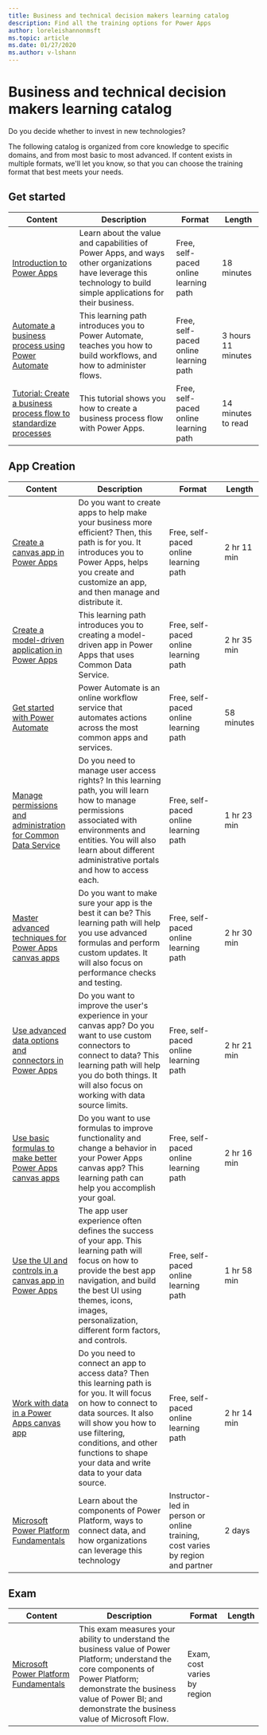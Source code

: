 ```yaml
---
title: Business and technical decision makers learning catalog
description: Find all the training options for Power Apps
author: loreleishannonmsft
ms.topic: article
ms.date: 01/27/2020
ms.author: v-lshann
---
```


# Business and technical decision makers learning catalog

Do you decide whether to invest in new technologies? 

The following catalog is organized from core knowledge to specific domains, and from most basic to most advanced. If content exists in multiple formats, we'll let you know, so that you can choose the training format that best meets your needs. 

## Get started<a name="get-started"></a>
| Content   | Description   | Format    | Length    |
|------------------------------------------------------------------------------------------------------------------------------------------------------------------------------------|--------------------------------------------------------------------------------------------------------------------------------------------------------------------------------------------------------------------------------------------------------------------------------------------------------------------------------------------------------------------------------------------------------------------------|--------------------------------------------------------------------------------|-----------|
| [Introduction to Power Apps](https://docs.microsoft.com/learn/modules/introduction-power-apps/)                                              | Learn about the value and capabilities of Power Apps, and ways other organizations have leverage this technology to build simple applications for their business. | Free, self-paced online learning path | 18 minutes         |
| [Automate a business process using Power Automate](https://docs.microsoft.com/learn/paths/automate-process-power-automate/)                 | This learning path introduces you to Power Automate, teaches you how to build workflows, and how to administer flows.                                            | Free, self-paced online learning path | 3 hours 11 minutes |
| [Tutorial: Create a business process flow to standardize processes](https://docs.microsoft.com/power-automate/create-business-process-flow) | This tutorial shows you how to create a business process flow with Power Apps.                                                                                   | Free, self-paced online learning path | 14 minutes to read |
## App Creation<a name="app-creation"></a>
| Content   | Description   | Format    | Length    |
|------------------------------------------------------------------------------------------------------------------------------------------------------------------------------------|--------------------------------------------------------------------------------------------------------------------------------------------------------------------------------------------------------------------------------------------------------------------------------------------------------------------------------------------------------------------------------------------------------------------------|--------------------------------------------------------------------------------|-----------|
| [Create a canvas app in Power Apps](https://docs.microsoft.com/learn/paths/create-powerapps/)                                                                  | Do you want to create apps to help make your business more efficient? Then, this path is for you. It introduces you to Power Apps, helps you create and customize an app, and then manage and distribute it.                                                          | Free, self-paced online learning path                                          | 2 hr 11 min |
| [Create a model-driven application in Power Apps](https://docs.microsoft.com/learn/paths/create-app-models-business-processes/)                                | This learning path introduces you to creating a model-driven app in Power Apps that uses Common Data Service. | Free, self-paced online learning path                                          | 2 hr 35 min |
| [Get started with Power Automate](https://docs.microsoft.com/learn/modules/get-started-flows/)                                                                 | Power Automate is an online workflow service that automates actions across the most common apps and services.  | Free, self-paced online learning path                                          | 58 minutes  |
| [Manage permissions and administration for Common Data Service](https://docs.microsoft.com/learn/paths/manage-permissions-administration-common-data-service/) | Do you need to manage user access rights? In this learning path, you will learn how to manage permissions associated with environments and entities. You will also learn about different administrative portals and how to access each.                               | Free, self-paced online learning path                                          | 1 hr 23 min |
| [Master advanced techniques for Power Apps canvas apps](https://docs.microsoft.com/learn/paths/understand-advanced-topics/)                                    | Do you want to make sure your app is the best it can be? This learning path will help you use advanced formulas and perform custom updates. It will also focus on performance checks and testing.                                                                     | Free, self-paced online learning path                                          | 2 hr 30 min |
| [Use advanced data options and connectors in Power Apps](https://docs.microsoft.com/learn/paths/advanced-data-options-and-connectors/)                         | Do you want to improve the user's experience in your canvas app? Do you want to use custom connectors to connect to data? This learning path will help you do both things. It will also focus on working with data source limits.                                     | Free, self-paced online learning path                                          | 2 hr 21 min |
| [Use basic formulas to make better Power Apps canvas apps](https://docs.microsoft.com/learn/paths/use-basic-formulas-powerapps-canvas-app/)                    | Do you want to use formulas to improve functionality and change a behavior in your Power Apps canvas app? This learning path can help you accomplish your goal.                                                                                                       | Free, self-paced online learning path                                          | 2 hr 16 min |
| [Use the UI and controls in a canvas app in Power Apps](https://docs.microsoft.com/learn/paths/ui-controls-canvas-app-powerapps/)                              | The app user experience often defines the success of your app. This learning path will focus on how to provide the best app navigation, and build the best UI using themes, icons, images, personalization, different form factors, and controls.                     | Free, self-paced online learning path                                          | 1 hr 58 min |
| [Work with data in a Power Apps canvas app](https://docs.microsoft.com/learn/paths/work-with-data-in-a-canvas-app/)                                            | Do you need to connect an app to access data? Then this learning path is for you. It will focus on how to connect to data sources. It also will show you how to use filtering, conditions, and other functions to shape your data and write data to your data source. | Free, self-paced online learning path                                          | 2 hr 14 min |
| [Microsoft Power Platform Fundamentals](https://docs.microsoft.com/learn/certifications/courses/pl-900t00)                                               | Learn about the components of Power Platform, ways to connect data, and how organizations can leverage this technology   | Instructor-led in person or online training, cost varies by region and partner | 2 days      |
## Exam<a name="exam"></a>
| Content   | Description   | Format    | Length    |
|------------------------------------------------------------------------------------------------------------------------------------------------------------------------------------|--------------------------------------------------------------------------------------------------------------------------------------------------------------------------------------------------------------------------------------------------------------------------------------------------------------------------------------------------------------------------------------------------------------------------|--------------------------------------------------------------------------------|-----------|
| [Microsoft Power Platform Fundamentals](https://docs.microsoft.com/learn/certifications/exams/pl-900)	|This exam measures your ability to understand the business value of Power Platform; understand the core components of Power Platform; demonstrate the business value of Power BI; and demonstrate the business value of Microsoft Flow. |	Exam, cost varies by region |